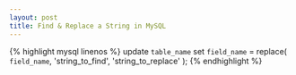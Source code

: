 ```yaml
---
layout: post
title: Find & Replace a String in MySQL
---
```


{% highlight mysql linenos %}
update `table_name`
set `field_name` = replace(
	`field_name`,
	'string_to_find',
	'string_to_replace'
);
{% endhighlight %}

